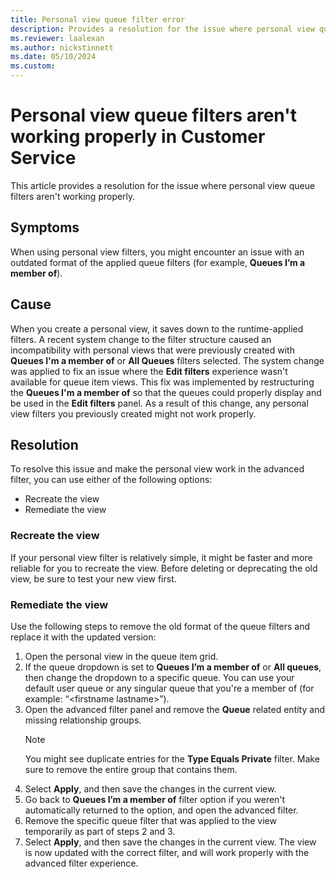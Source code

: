 ```yaml
---
title: Personal view queue filter error
description: Provides a resolution for the issue where personal view queue filters aren't working in Customer Service.
ms.reviewer: laalexan
ms.author: nickstinnett
ms.date: 05/10/2024
ms.custom:
---
```


# Personal view queue filters aren't working properly in Customer Service

This article provides a resolution for the issue where personal view queue filters aren't working properly.

## Symptoms

When using personal view filters, you might encounter an issue with an outdated format of the applied queue filters (for example, **Queues I’m a member of**). 

## Cause

When you create a personal view, it saves down to the runtime-applied filters. A recent system change to the filter structure caused an incompatibility with personal views that were previously created with **Queues I'm a member of** or **All Queues** filters selected. The system change was applied to fix an issue where the **Edit filters** experience wasn't available for queue item views. This fix was implemented by restructuring the **Queues I'm a member of** so that the queues could properly display and be used in the **Edit filters** panel. As a result of this change, any personal view filters you previously created might not work properly.

## Resolution

To resolve this issue and make the personal view work in the advanced filter, you can use either of the following options:
- Recreate the view
- Remediate the view

### Recreate the view

If your personal view filter is relatively simple, it might be faster and more reliable for you to recreate the view. Before deleting or deprecating the old view, be sure to test your new view first.

### Remediate the view
Use the following steps to remove the old format of the queue filters and replace it with the updated version: 

1. Open the personal view in the queue item grid.
1. If the queue dropdown is set to **Queues I’m a member of** or **All queues**, then change the dropdown to a specific queue. You can use your default user queue or any singular queue that you're a member of (for example: “&lt;firstname lastname&gt;”). 
1. Open the advanced filter panel and remove the **Queue** related entity and missing relationship groups.
   > [!Note]
   > You might see duplicate entries for the **Type Equals Private** filter. Make sure to remove the entire group that contains them.
1. Select **Apply**, and then save the changes in the current view.
1. Go back to **Queues I’m a member of** filter option if you weren't automatically returned to the option, and open the advanced filter.
1. Remove the specific queue filter that was applied to the view temporarily as part of steps 2 and 3.
1. Select **Apply**, and then save the changes in the current view. The view is now updated with the correct filter, and will work properly with the advanced filter experience.
